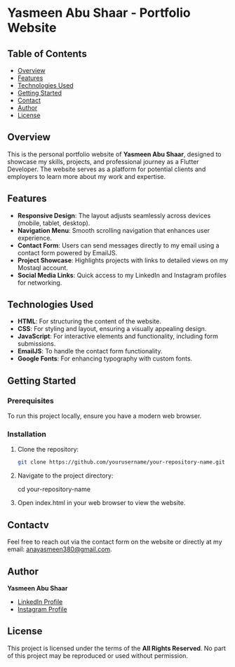 # Yasmeen Abu Shaar - Portfolio Website

## Table of Contents

- [Overview](#overview)
- [Features](#features)
- [Technologies Used](#technologies-used)
- [Getting Started](#getting-started)
- [Contact](#contact)
- [Author](#author)
- [License](#license)

## Overview

This is the personal portfolio website of **Yasmeen Abu Shaar**, designed to showcase my skills, projects, and professional journey as a Flutter Developer. The website serves as a platform for potential clients and employers to learn more about my work and expertise.

## Features

- **Responsive Design**: The layout adjusts seamlessly across devices (mobile, tablet, desktop).
- **Navigation Menu**: Smooth scrolling navigation that enhances user experience.
- **Contact Form**: Users can send messages directly to my email using a contact form powered by EmailJS.
- **Project Showcase**: Highlights projects with links to detailed views on my Mostaql account.
- **Social Media Links**: Quick access to my LinkedIn and Instagram profiles for networking.

## Technologies Used

- **HTML**: For structuring the content of the website.
- **CSS**: For styling and layout, ensuring a visually appealing design.
- **JavaScript**: For interactive elements and functionality, including form submissions.
- **EmailJS**: To handle the contact form functionality.
- **Google Fonts**: For enhancing typography with custom fonts.

## Getting Started

### Prerequisites

To run this project locally, ensure you have a modern web browser.

### Installation

1. Clone the repository:

   ```bash
   git clone https://github.com/yourusername/your-repository-name.git

   ```

2. Navigate to the project directory:

   cd your-repository-name

3. Open index.html in your web browser to view the website.

## Contactv

Feel free to reach out via the contact form on the website or directly at my email: [anayasmeen380@gmail.com](mailto:anayasmeen380@gmail.com).

## Author

**Yasmeen Abu Shaar**

- [LinkedIn Profile](https://www.linkedin.com/in/yasmeenabushaar/)
- [Instagram Profile](https://www.instagram.com/yasmeen_abu_shaar/)

## License

This project is licensed under the terms of the **All Rights Reserved**. No part of this project may be reproduced or used without permission.

```

```
